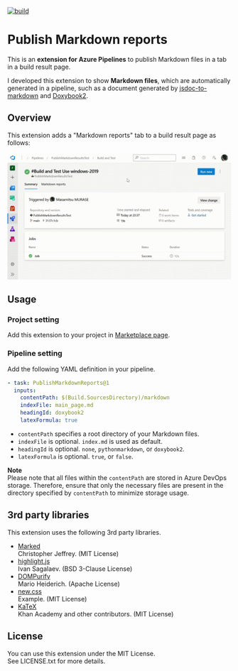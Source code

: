 [![build](https://github.com/masamitsu-murase/publish_markdown_reports/actions/workflows/build.yml/badge.svg?branch=develop)](https://github.com/masamitsu-murase/publish_markdown_reports/actions/workflows/build.yml)

# Publish Markdown reports

This is an **extension for Azure Pipelines** to publish Markdown files in a tab in a build result page.

I developed this extension to show **Markdown files**, which are automatically generated in a pipeline, such as a document generated by [jsdoc-to-markdown](https://github.com/jsdoc2md/jsdoc-to-markdown) and [Doxybook2](https://github.com/matusnovak/doxybook2).

## Overview

This extension adds a "Markdown reports" tab to a build result page as follows:

![Movie](images/screenshot_movie.gif)

## Usage

### Project setting

Add this extension to your project in [Marketplace page](https://marketplace.visualstudio.com/items?itemName=MasamitsuMurase.publish-markdown-reports).

### Pipeline setting

Add the following YAML definition in your pipeline.

```yaml
- task: PublishMarkdownReports@1
  inputs:
    contentPath: $(Build.SourcesDirectory)/markdown
    indexFile: main_page.md
    headingId: doxybook2
    latexFormula: true
```

* `contentPath` specifies a root directory of your Markdown files.  
* `indexFile` is optional. `index.md` is used as default.
* `headingId` is optional. `none`, `pythonmarkdown`, or `doxybook2`.
* `latexFormula` is optional. `true`, or `false`.

**Note**  
Please note that all files within the `contentPath` are stored in Azure DevOps storage. Therefore, ensure that only the necessary files are present in the directory specified by `contentPath` to minimize storage usage.

## 3rd party libraries

This extension uses the following 3rd party libraries.

* [Marked](https://github.com/markedjs/marked)  
  Christopher Jeffrey. (MIT License)
* [highlight.js](https://highlightjs.org/)  
  Ivan Sagalaev. (BSD 3-Clause License)
* [DOMPurify](https://github.com/cure53/DOMPurify)  
  Mario Heiderich. (Apache License)
* [new.css](https://newcss.net/)  
  Example. (MIT License)
* [KaTeX](https://katex.org/)  
  Khan Academy and other contributors. (MIT License)

## License

You can use this extension under the MIT License.  
See LICENSE.txt for more details.

